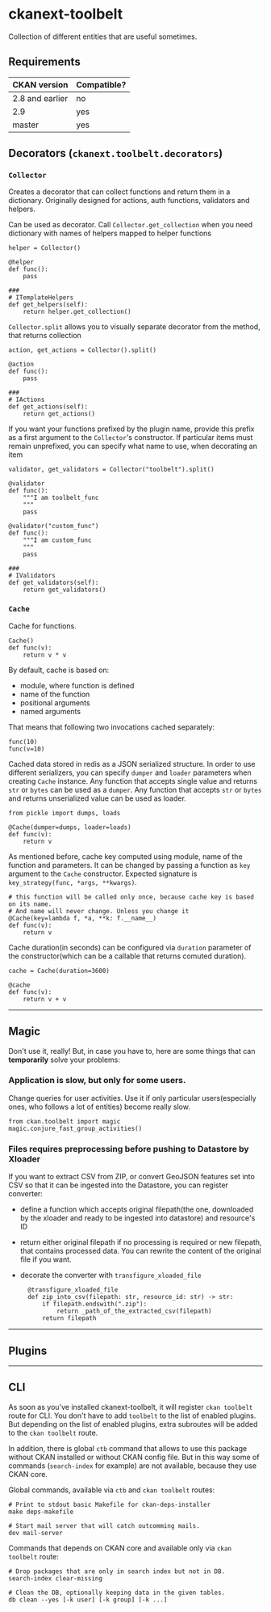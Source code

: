 # ckanext-toolbelt

Collection of different entities that are useful sometimes.


## Requirements

| CKAN version    | Compatible? |
|-----------------|-------------|
| 2.8 and earlier | no          |
| 2.9             | yes         |
| master          | yes         |


## Decorators (`ckanext.toolbelt.decorators`)

### `Collector`

Creates a decorator that can collect functions and return them in a
dictionary. Originally designed for actions, auth functions, validators and
helpers.

Can be used as decorator. Call `Collector.get_collection` when you need
dictionary with names of helpers mapped to helper functions

	helper = Collector()

	@helper
	def func():
		pass

	###
    # ITemplateHelpers
	def get_helpers(self):
		return helper.get_collection()

`Collector.split` allows you to visually separate decorator from the method,
that returns collection

	action, get_actions = Collector().split()

	@action
	def func():
		pass

	###
    # IActions
	def get_actions(self):
		return get_actions()

If you want your functions prefixed by the plugin name, provide this prefix as
a first argument to the `Collector`'s constructor. If particular items must
remain unprefixed, you can specify what name to use, when decorating an item


	validator, get_validators = Collector("toolbelt").split()

	@validator
	def func():
		"""I am toolbelt_func
		"""
		pass

	@validator("custom_func")
	def func():
		"""I am custom_func
		"""
		pass

	###
    # IValidators
	def get_validators(self):
		return get_validators()


### `Cache`

Cache for functions.

	Cache()
	def func(v):
	    return v * v

By default, cache is based on:

* module, where function is defined
* name of the function
* positional arguments
* named arguments

That means that following two invocations cached separately:

	func(10)
	func(v=10)

Cached data stored in redis as a JSON serialized structure. In order to use
different serializers, you can specify `dumper` and `loader` parameters when
creating `Cache` instance. Any function that accepts single value and returns
`str` or `bytes` can be used as a `dumper`. Any function that accepts `str` or
`bytes` and returns unserialized value can be used as loader.

	from pickle import dumps, loads

	@Cache(dumper=dumps, loader=loads)
	def func(v):
	    return v

As mentioned before, cache key computed using module, name of the function and
parameters. It can be changed by passing a function as `key` argument to the
`Cache` constructor. Expected signature is `key_strategy(func, *args,
**kwargs)`.

	# this function will be called only once, because cache key is based on its name.
	# And name will never change. Unless you change it
	@Cache(key=lambda f, *a, **k: f.__name__)
	def func(v):
	    return v

Cache duration(in seconds) can be configured via `duration` parameter of the
constructor(which can be a callable that returns comuted duration).

	cache = Cache(duration=3600)

	@cache
	def func(v):
	    return v + v

---

## Magic

Don't use it, really! But, in case you have to, here are some things that can
**temporarily** solve your problems:

### Application is slow, but only for some users.

Change queries for user activities. Use it if only particular users(especially
ones, who follows a lot of entities) become really slow.

	from ckan.toolbelt import magic
	magic.conjure_fast_group_activities()

### Files requires preprocessing before pushing to Datastore by Xloader

If you want to extract CSV from ZIP, or convert GeoJSON features set into CSV
so that it can be ingested into the Datastore, you can register
converter:

* define a function which accepts original filepath(the one, downloaded by the
  xloader and ready to be ingested into datastore) and resource's ID
* return either original filepath if no processing is required or
  new filepath, that contains processed data. You can rewrite the content of
  the original file if you want.
* decorate the converter with `transfigure_xloaded_file`

        @transfigure_xloaded_file
        def zip_into_csv(filepath: str, resource_id: str) -> str:
            if filepath.endswith(".zip"):
                return _path_of_the_extracted_csv(filepath)
            return filepath

---

## Plugins

---

## CLI

As soon as you've installed ckanext-toolbelt, it will register `ckan toolbelt`
route for CLI. You don't have to add `toolbelt` to the list of enabled
plugins. But depending on the list of enabled plugins, extra subroutes will be
added to the `ckan toolbelt` route.

In addition, there is global `ctb` command that allows to use this package
without CKAN installed or without CKAN config file. But in this way some of
commands (`search-index` for example) are not available, because they use CKAN
core.


Global commands, available via `ctb` and `ckan toolbelt` routes:

	# Print to stdout basic Makefile for ckan-deps-installer
	make deps-makefile

	# Start mail server that will catch outcomming mails.
	dev mail-server


Commands that depends on CKAN core and available only via `ckan toolbelt` route:

	# Drop packages that are only in search index but not in DB.
	search-index clear-missing

	# Clean the DB, optionally keeping data in the given tables.
	db clean --yes [-k user] [-k group] [-k ...]

